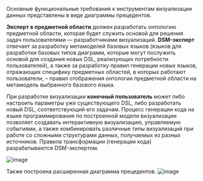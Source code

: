 Основные функциональные требования к инструментам визуализации данных представлены в виде диаграммы прецедентов.

**Эксперт в предметной области** должен разработать онтологию предметной области, которая будет служить основой для решения задач пользователями — разработчиками визуализаций. **DSM-эксперт** отвечает за разработку метамоделей базовых языков (языков для разработки базовых типов диаграмм, которые могут послужить основой для создания новых DSL, реализующих потребности пользователей), а также за разработку правил генерации новых языков, отражающих специфику предметных областей, в которых работают пользователи, – правил отображения онтологии предметной области на метамодель выбранного базового языка. 

При разработке визуализации **конечный пользователь** может либо настроить параметры уже существующего DSL, либо разработать новый DSL, соответствующий его задачам. Процесс генерации кода на языке программирования по построенной модели визуализации позволяет создавать интерактивную визуализацию, управляемую событиями, а также комбинировать различные типы визуализаций при работе со сложными структурами данных, получаемых из разных источников. Правила трансформации (генерации кода) разрабатываются DSM-экспертом.  

![image](https://github.com/user-attachments/assets/13278950-2249-4e01-a39f-8a249c14dc0b)

Также построена расширенная диаграмма прецедентов.
![image](https://github.com/user-attachments/assets/3495a4b7-6085-4b8e-acaf-33574437d1b3)
